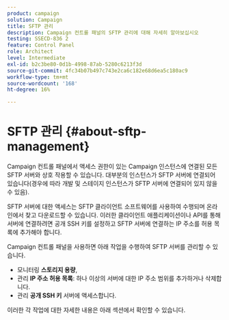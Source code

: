 ```yaml
---
product: campaign
solution: Campaign
title: SFTP 관리
description: Campaign 컨트롤 패널의 SFTP 관리에 대해 자세히 알아보십시오
testing: SSECD-836 2
feature: Control Panel
role: Architect
level: Intermediate
exl-id: b2c3be80-0d1b-4998-87ab-5280c6213f3d
source-git-commit: 4fc34b07b497c743e2ca6c182e68d6ea5c180ac9
workflow-type: tm+mt
source-wordcount: '168'
ht-degree: 16%

---
```


# SFTP 관리 {#about-sftp-management}

Campaign 컨트롤 패널에서 액세스 권한이 있는 Campaign 인스턴스에 연결된 모든 SFTP 서버와 상호 작용할 수 있습니다. 대부분의 인스턴스가 SFTP 서버에 연결되어 있습니다(경우에 따라 개발 및 스테이지 인스턴스가 SFTP 서버에 연결되어 있지 않을 수 있음).

SFTP 서버에 대한 액세스는 SFTP 클라이언트 소프트웨어를 사용하여 수행되며 온라인에서 찾고 다운로드할 수 있습니다. 이러한 클라이언트 애플리케이션이나 API를 통해 서버에 연결하려면 공개 SSH 키를 설정하고 SFTP 서버에 연결하는 IP 주소를 허용 목록에 추가해야 합니다.

Campaign 컨트롤 패널을 사용하면 아래 작업을 수행하여 SFTP 서버를 관리할 수 있습니다.

* 모니터링 **스토리지 용량**,
* 관리 **IP 주소 허용 목록**: 하나 이상의 서버에 대한 IP 주소 범위를 추가하거나 삭제합니다.
* 관리 **공개 SSH 키** 서버에 액세스합니다.

이러한 각 작업에 대한 자세한 내용은 아래 섹션에서 확인할 수 있습니다.
